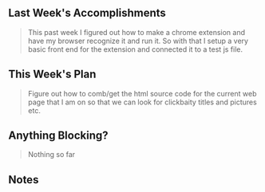## Last Week's Accomplishments

> This past week I figured out how to make a chrome extension and have my browser recognize it and run it. So with that I setup a very basic front end for the extension and connected it to a test js file.

## This Week's Plan

> Figure out how to comb/get the html source code for the current web page that I am on so that we can look for clickbaity titles and pictures etc.

## Anything Blocking?

> Nothing so far

## Notes

